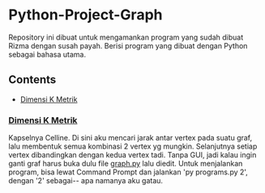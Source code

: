 # Python-Project-Graph

Repository ini dibuat untuk mengamankan program yang sudah dibuat Rizma dengan susah payah. Berisi program yang dibuat dengan Python sebagai bahasa utama.

## Contents
- [Dimensi K Metrik](#dimensi-k-metrik)

### [Dimensi K Metrik](https://github.com/Ryudaa/Python-Project-Graph/tree/master/Dimensi%20K%20Metrik)
Kapselnya Celline. Di sini aku mencari jarak antar vertex pada suatu graf, lalu membentuk semua kombinasi 2 vertex yg mungkin. Selanjutnya setiap vertex dibandingkan dengan kedua vertex tadi.
Tanpa GUI, jadi kalau ingin ganti graf harus buka dulu file [graph.py](https://github.com/Ryudaa/Python-Project-Graph/blob/master/Dimensi%20K%20Metrik/graph.py) lalu diedit.
Untuk menjalankan program, bisa lewat Command Prompt dan jalankan 'py programs.py 2', dengan '2' sebagai-- apa namanya aku gatau.
